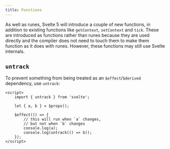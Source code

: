 ```yaml
---
title: Functions
---
```


As well as runes, Svelte 5 will introduce a couple of new functions, in addition to existing functions like `getContext`, `setContext` and `tick`. These are introduced as functions rather than runes because they are used directly and the compiler does not need to touch them to make them function as it does with runes. However, these functions may still use Svelte internals.

## `untrack`

To prevent something from being treated as an `$effect`/`$derived` dependency, use `untrack`:

```svelte
<script>
	import { untrack } from 'svelte';

	let { a, b } = $props();

	$effect(() => {
		// this will run when `a` changes,
		// but not when `b` changes
		console.log(a);
		console.log(untrack(() => b));
	});
</script>
```
